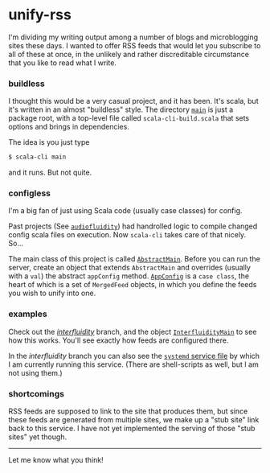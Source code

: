 # unify-rss

I'm dividing my writing output among a number of blogs
and microblogging sites these days. I wanted to offer
RSS feeds that would let you subscribe to all of these at
once, in the unlikely and rather discreditable circumstance
that you like to read what I write.

### buildless

I thought this would be a very casual project, and it has been.
It's scala, but it's written in an almost "buildless" style.
The directory [`main`](https://github.com/swaldman/unify-rss/tree/main/main)
is just a package root, with a top-level file called `scala-cli-build.scala`
that sets options and brings in dependencies.

The idea is you just type

```bash
$ scala-cli main
```

and it runs. But not quite.

### configless

I'm a big fan of just using Scala code (usually case classes)
for config.

Past projects (See [`audiofluidity`](https://github.com/swaldman/audiofluidity-rss))
had handrolled logic to compile changed config scala files on execution.
Now `scala-cli` takes care of that nicely. So...

The main class of this project is called [`AbstractMain`](https://github.com/swaldman/unify-rss/blob/main/main/com/mchange/unifyrss/AbstractMain.scala).
Before you can run the server, create an object that extends
`AbstractMain` and overrides (usually with a `val`) the abstract `appConfig` method.
[`AppConfig`](https://github.com/swaldman/unify-rss/blob/main/main/com/mchange/unifyrss/config.scala) is a `case class`, the heart of which is a set of
`MergedFeed` objects, in which you define the feeds you wish to unify into one.

### examples

Check out the [_interfluidity_](https://github.com/swaldman/unify-rss/tree/interfluidity)
branch, and the object [`InterfluidityMain`](https://github.com/swaldman/unify-rss/blob/interfluidity/main/InterfluidityMain.scala) to see how this works.
You'll see exactly how feeds are configured there.

In the _interfluidity_ branch you can also see the [`systemd` service file](https://github.com/swaldman/unify-rss/blob/interfluidity/unify-rss.service)
by which I am currently running this service. (There are shell-scripts as well,
but I am not using them.)

### shortcomings

RSS feeds are supposed to link to the site that produces them, but since these feeds
are generated from multiple sites, we make up a "stub site" link back to this service.
I have not yet implemented the serving of those "stub sites" yet though.

---

Let me know what you think!

